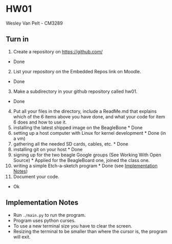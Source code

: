 # HW01
Wesley Van Pelt - CM3289

## Turn in
1. Create a repository on https://github.com/
  * Done
2. List your repository on the Embedded Repos link on Moodle.
  * Done
3. Make a subdirectory in your github repository called hw01.
  * Done
4. Put all your files in the directory, include a ReadMe.md that explains which of the 6 items above you have done, and what your code for item 6 does and how to use it.
  1. installing the latest shipped image on the BeagleBone
    * Done
  2. setting up a host computer with Linux for kernel development
    * Done (in a vm)
  3. gathering all the needed SD cards, cables, etc.
    * Done
  4. installing git on your host
    * Done
  5. signing up for the two beagle Google groups (See Working With Open Source)
    * Applied for the BeagleBoard one, joined the class one.
  6. writing a simple Etch-a-sketch program
    * Done (see [Implementation Notes](#imp-notes))
5. Document your code.
  * Ok

## <a name="imp-notes"></a>Implementation Notes
 * Run `./main.py` to run the program.
 * Program uses python curses.
 * To use a new terminal size you have to clear the screen.
 * Resizing the terminal to be smaller than where the cursor is, the program
   will exit.

